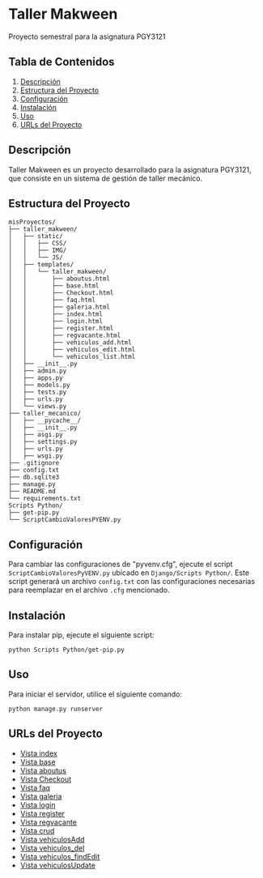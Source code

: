 # Taller Makween

Proyecto semestral para la asignatura PGY3121

## Tabla de Contenidos

1. [Descripción](#descripción)
2. [Estructura del Proyecto](#estructura-del-proyecto)
3. [Configuración](#configuración)
4. [Instalación](#instalación)
5. [Uso](#uso)
6. [URLs del Proyecto](#urls-del-proyecto)

## Descripción

Taller Makween es un proyecto desarrollado para la asignatura PGY3121, que consiste en un sistema de gestión de taller mecánico.

## Estructura del Proyecto

```
misProyectos/
├── taller_makween/
│   ├── static/
│   │   ├── CSS/
│   │   ├── IMG/
│   │   └── JS/
│   ├── templates/
│   │   └── taller_makween/
│   │       ├── aboutus.html
│   │       ├── base.html
│   │       ├── Checkout.html
│   │       ├── faq.html
│   │       ├── galeria.html
│   │       ├── index.html
│   │       ├── login.html
│   │       ├── register.html
│   │       ├── regvacante.html
│   │       ├── vehiculos_add.html
│   │       ├── vehiculos_edit.html
│   │       └── vehiculos_list.html
│   ├── __init__.py
│   ├── admin.py
│   ├── apps.py
│   ├── models.py
│   ├── tests.py
│   ├── urls.py
│   └── views.py
├── taller_mecanico/
│   ├── __pycache__/
│   ├── __init__.py
│   ├── asgi.py
│   ├── settings.py
│   ├── urls.py
│   ├── wsgi.py
├── .gitignore
├── config.txt
├── db.sqlite3
├── manage.py
├── README.md
└── requirements.txt
Scripts Python/
├── get-pip.py
└── ScriptCambioValoresPYENV.py
```

## Configuración

Para cambiar las configuraciones de "pyvenv.cfg", ejecute el script `ScriptCambioValoresPyVENV.py` ubicado en `Django/Scripts Python/`. Este script generará un archivo `config.txt` con las configuraciones necesarias para reemplazar en el archivo `.cfg` mencionado.

## Instalación

Para instalar pip, ejecute el siguiente script:
```
python Scripts Python/get-pip.py
```

## Uso

Para iniciar el servidor, utilice el siguiente comando:
```
python manage.py runserver
```

## URLs del Proyecto

- [Vista index](http://127.0.0.1:8000/)
- [Vista base](http://127.0.0.1:8000/base/)
- [Vista aboutus](http://127.0.0.1:8000/aboutus/)
- [Vista Checkout](http://127.0.0.1:8000/checkout/)
- [Vista faq](http://127.0.0.1:8000/faq/)
- [Vista galeria](http://127.0.0.1:8000/galeria/)
- [Vista login](http://127.0.0.1:8000/login/)
- [Vista register](http://127.0.0.1:8000/register/)
- [Vista regvacante](http://127.0.0.1:8000/regvacante/)
- [Vista crud](http://127.0.0.1:8000/crud/)
- [Vista vehiculosAdd](http://127.0.0.1:8000/vehiculosAdd/)
- [Vista vehiculos_del](http://127.0.0.1:8000/vehiculos_del/<placa>/)
- [Vista vehiculos_findEdit](http://127.0.0.1:8000/vehiculos_findEdit/<placa>/)
- [Vista vehiculosUpdate](http://127.0.0.1:8000/vehiculosUpdate/)
